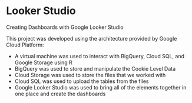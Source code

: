 # Looker Studio

Creating Dashboards with Google Looker Studio

This project was developed using the architecture provided by Google Cloud Platform:

- A virtual machine was used to interact with BigQuery, Cloud SQL, and Google Storage using R
- BigQuery was used to store and manipulate the Cookie Level Data
- Cloud Storage was used to store the files that we worked with
- Cloud SQL was used to upload the tables from the files
- Google Looker Studio was used to bring all of the elements together in one place and create the dashboards
